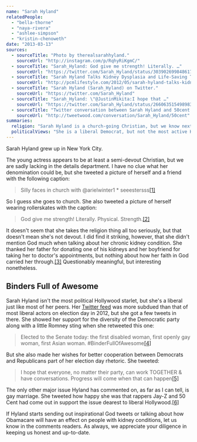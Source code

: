 ```yaml
---
name: "Sarah Hyland"
relatedPeople:
  - "bella-thorne"
  - "naya-rivera"
  - "ashlee-simpson"
  - "kristin-chenoweth"
date: "2013-03-13"
sources:
  - sourceTitle: "Photo by therealsarahhyland."
    sourceUrl: "http://instagram.com/p/RqhyRiKgmC/"
  - sourceTitle: "Sarah_Hyland: God give me strength! Literally. …"
    sourceUrl: "https://twitter.com/Sarah_Hyland/status/303902699848617984"
  - sourceTitle: "Sarah Hyland Talks Kidney Dysplasia and Life-Saving Transplant."
    sourceUrl: "http://pcmlifestyle.com/2012/05/sarah-hyland-talks-kidney-dysplasia-and-life-saving-transplant/"
  - sourceTitle: "Sarah Hyland (Sarah_Hyland) on Twitter."
    sourceUrl: "https://twitter.com/Sarah_Hyland"
  - sourceTitle: "Sarah_Hyland: \"@JustinMikita:I hope that …"
    sourceUrl: "https://twitter.com/Sarah_Hyland/status/266063515498983424"
  - sourceTitle: "Twitter conversation between Sarah Hyland and 50cent."
    sourceUrl: "http://tweetwood.com/conversation/Sarah_Hyland/50cent"
summaries:
  religion: "Sarah Hyland is a church-going Christian, but we know next to nothing about the details of her faith."
  politicalViews: "She is a liberal Democrat, but not the most active Hollywood starlet."
---
```


Sarah Hyland grew up in New York City.

The young actress appears to be at least a semi-devout Christian, but we are sadly lacking in the details department. I have no clue what her denomination could be, but she tweeted a picture of herself and a friend with the following caption:

>Silly faces in church with @arielwinter1 * seeestersss<a class="source-citation" href="#http%3A%2F%2Finstagram.com%2Fp%2FRqhyRiKgmC%2F" title="Photo by therealsarahhyland.">[1]</a>

So I guess she goes to church. She also tweeted a picture of herself wearing rollerskates with the caption:

>God give me strength! Literally. Physical. Strength.<a class="source-citation" href="#https%3A%2F%2Ftwitter.com%2FSarah_Hyland%2Fstatus%2F303902699848617984" title="Sarah_Hyland: God give me strength! Literally. …">[2]</a>

It doesn't seem that she takes the religion thing all too seriously, but that doesn't mean she's not devout. I did find it striking, however, that she didn't mention God much when talking about her chronic kidney condition. She thanked her father for donating one of his kidneys and her boyfriend for taking her to doctor's appointments, but nothing about how her faith in God carried her through.<a class="source-citation" href="#http%3A%2F%2Fpcmlifestyle.com%2F2012%2F05%2Fsarah-hyland-talks-kidney-dysplasia-and-life-saving-transplant%2F" title="Sarah Hyland Talks Kidney Dysplasia and Life-Saving Transplant.">[3]</a> Questionably meaningful, but interesting nonetheless.


## Binders Full of Awesome

Sarah Hyland isn't the most political Hollywood starlet, but she's a liberal just like most of her peers. Her [Twitter feed](https://twitter.com/Sarah_Hyland) was more subdued than that of most liberal actors on election day in 2012, but she got a few tweets in there. She showed her support for the diversity of the Democratic party along with a little Romney sting when she retweeted this one:

>Elected to the Senate today: the first disabled woman, first openly gay woman, first Asian woman. #BinderFullOfAwesome<a class="source-citation" href="#https%3A%2F%2Ftwitter.com%2FSarah_Hyland" title="Sarah Hyland (Sarah_Hyland) on Twitter.">[4]</a>

But she also made her wishes for better cooperation between Democrats and Republicans part of her election day rhetoric. She tweeted:

>I hope that everyone, no matter their party, can work TOGETHER & have conversations. Progress will come when that can happen<a class="source-citation" href="#https%3A%2F%2Ftwitter.com%2FSarah_Hyland%2Fstatus%2F266063515498983424" title="Sarah_Hyland: &quot;@JustinMikita:I hope that …">[5]</a>

The only other major issue Hyland has commented on, as far as I can tell, is gay marriage. She tweeted how happy she was that rappers Jay-Z and 50 Cent had come out in support the issue dearest to liberal Hollywood.<a class="source-citation" href="#http%3A%2F%2Ftweetwood.com%2Fconversation%2FSarah_Hyland%2F50cent" title="Twitter conversation between Sarah Hyland and 50cent.">[6]</a>

If Hyland starts sending out inspirational God tweets or talking about how Obamacare will have an effect on people with kidney conditions, let us know in the comments readers. As always, we appreciate your diligence in keeping us honest and up-to-date.